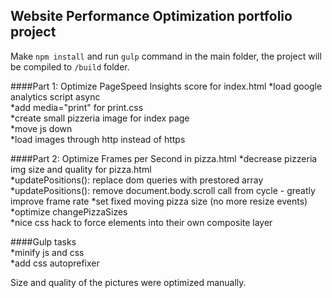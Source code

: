 ## Website Performance Optimization portfolio project

Make `npm install` and run `gulp` command in the main folder, the project will be compiled to `/build` folder. 

####Part 1: Optimize PageSpeed Insights score for index.html
 *load google analytics script async                                             
 *add media="print" for print.css                                         
 *create small pizzeria image for index page                              
 *move js down                                                            
 *load images through http instead of https                                         

####Part 2: Optimize Frames per Second in pizza.html
 *decrease pizzeria img size and quality for pizza.html                   
 *updatePositions(): replace dom queries with prestored array                                         
 *updatePositions(): remove document.body.scroll call from cycle - greatly improve frame rate 
 *set fixed moving pizza size (no more resize events)                     
 *optimize changePizzaSizes   
 *nice css hack to force elements into their own composite layer
                                             
####Gulp tasks                                             
 *minify  js and css                                            
 *add css autoprefixer  
                                         
Size and quality of the pictures were optimized manually.                                        
 
